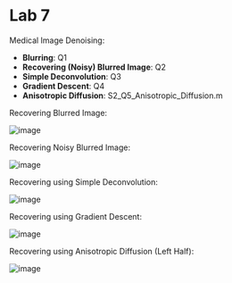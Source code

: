 # Lab 7

Medical Image Denoising:


*   **Blurring**: Q1
*   **Recovering (Noisy) Blurred Image**: Q2
*   **Simple Deconvolution**: Q3
*   **Gradient Descent**: Q4
*   **Anisotropic Diffusion**: S2_Q5_Anisotropic_Diffusion.m

Recovering Blurred Image:

![image](https://user-images.githubusercontent.com/94138466/152866466-eaffa107-4939-46d4-af61-56b9a6680519.png)

Recovering Noisy Blurred Image:

![image](https://user-images.githubusercontent.com/94138466/152866803-6bd747fb-5a2b-4fcc-ac7a-888a6b17b480.png)

Recovering using Simple Deconvolution:

![image](https://user-images.githubusercontent.com/94138466/152867037-2bb61493-e39e-4c22-bb3b-c3aca7ae9d47.png)

Recovering using Gradient Descent:

![image](https://user-images.githubusercontent.com/94138466/152867244-d95f7c56-a78b-4148-8dee-aba22db9f777.png)

Recovering using Anisotropic Diffusion (Left Half):

![image](https://user-images.githubusercontent.com/94138466/152867408-861d2dbc-2e79-4d01-8ced-6f647bacda0c.png)
